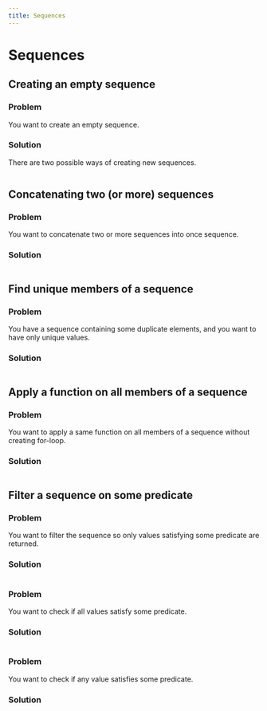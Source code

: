 ```yaml
---
title: Sequences
---
```


# Sequences


## Creating an empty sequence

### Problem

You want to create an empty sequence.

### Solution

There are two possible ways of creating new sequences.

```{.input include=code/seq01.nim}
```


## Concatenating two (or more) sequences

### Problem

You want to concatenate two or more sequences into once sequence.

### Solution

```{.input include=code/seq02.nim}
```


## Find unique members of a sequence

### Problem

You have a sequence containing some duplicate elements, and you want to have only unique values.

### Solution

```{.input include=code/seq03.nim}
```


## Apply a function on all members of a sequence

### Problem

You want to apply a same function on all members of a sequence without creating for-loop.

### Solution

```{.input include=code/seq04.nim}
```


## Filter a sequence on some predicate

### Problem

You want to filter the sequence so only values satisfying some predicate are returned.

### Solution

```{.input include=code/seq05.nim startLine=1 endLine=6}
```

### Problem

You want to check if all values satisfy some predicate.

### Solution

```{.input include=code/seq05.nim startLine=8 endLine=9}
```

### Problem

You want to check if any value satisfies some predicate.

### Solution

```{.input include=code/seq05.nim startLine=11 endLine=12}
```